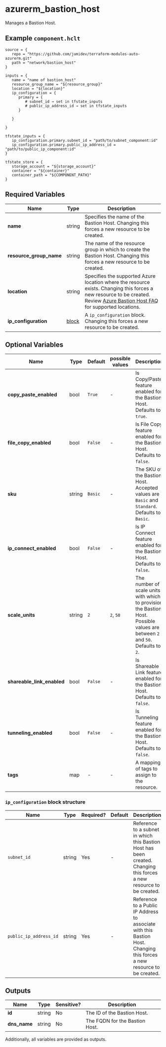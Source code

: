 # azurerm_bastion_host

Manages a Bastion Host.

## Example `component.hclt`

```hcl
source = {
   repo = "https://github.com/jumidev/terraform-modules-auto-azurerm.git" 
   path = "network/bastion_host" 
}

inputs = {
   name = "name of bastion_host" 
   resource_group_name = "${resource_group}" 
   location = "${location}" 
   ip_configuration = {
      primary = {
         # subnet_id → set in tfstate_inputs
         # public_ip_address_id → set in tfstate_inputs
      }
  
   }
 
}

tfstate_inputs = {
   ip_configuration.primary.subnet_id = "path/to/subnet_component:id" 
   ip_configuration.primary.public_ip_address_id = "path/to/public_ip_component:id" 
}

tfstate_store = {
   storage_account = "${storage_account}" 
   container = "${container}" 
   container_path = "${COMPONENT_PATH}" 
}

```

## Required Variables

| Name | Type |  Description |
| ---- | --------- |  ----------- |
| **name** | string |  Specifies the name of the Bastion Host. Changing this forces a new resource to be created. | 
| **resource_group_name** | string |  The name of the resource group in which to create the Bastion Host. Changing this forces a new resource to be created. | 
| **location** | string |  Specifies the supported Azure location where the resource exists. Changing this forces a new resource to be created. Review [Azure Bastion Host FAQ](https://docs.microsoft.com/azure/bastion/bastion-faq) for supported locations. | 
| **ip_configuration** | [block](#ip_configuration-block-structure) |  A `ip_configuration` block. Changing this forces a new resource to be created. | 

## Optional Variables

| Name | Type |  Default  |  possible values |  Description |
| ---- | --------- |  ----------- | ----------- | ----------- |
| **copy_paste_enabled** | bool |  `True`  |  -  |  Is Copy/Paste feature enabled for the Bastion Host. Defaults to `true`. | 
| **file_copy_enabled** | bool |  `False`  |  -  |  Is File Copy feature enabled for the Bastion Host. Defaults to `false`. | 
| **sku** | string |  `Basic`  |  -  |  The SKU of the Bastion Host. Accepted values are `Basic` and `Standard`. Defaults to `Basic`. | 
| **ip_connect_enabled** | bool |  `False`  |  -  |  Is IP Connect feature enabled for the Bastion Host. Defaults to `false`. | 
| **scale_units** | string |  `2`  |  `2`, `50`  |  The number of scale units with which to provision the Bastion Host. Possible values are between `2` and `50`. Defaults to `2`. | 
| **shareable_link_enabled** | bool |  `False`  |  -  |  Is Shareable Link feature enabled for the Bastion Host. Defaults to `false`. | 
| **tunneling_enabled** | bool |  `False`  |  -  |  Is Tunneling feature enabled for the Bastion Host. Defaults to `false`. | 
| **tags** | map |  -  |  -  |  A mapping of tags to assign to the resource. | 

### `ip_configuration` block structure

| Name | Type | Required? | Default | Description |
| ---- | ---- | --------- | ------- | ----------- |
| `subnet_id` | string | Yes | - | Reference to a subnet in which this Bastion Host has been created. Changing this forces a new resource to be created. |
| `public_ip_address_id` | string | Yes | - | Reference to a Public IP Address to associate with this Bastion Host. Changing this forces a new resource to be created. |



## Outputs

| Name | Type | Sensitive? | Description |
| ---- | ---- | --------- | --------- |
| **id** | string | No  | The ID of the Bastion Host. | 
| **dns_name** | string | No  | The FQDN for the Bastion Host. | 

Additionally, all variables are provided as outputs.
